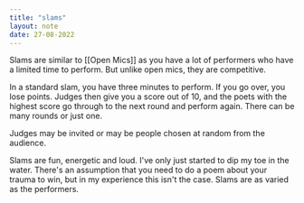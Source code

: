 ```yaml
---
title: "slams"
layout: note
date: 27-08-2022
---
```


Slams are similar to [[Open Mics]] as you have a lot of performers who have a limited time to perform. But unlike open mics, they are competitive.

In a standard slam, you have three minutes to perform. If you go over, you lose points. Judges then give you a score out of 10, and the poets with the highest score go through to the next round and perform again. There can be many rounds or just one.

Judges may be invited or may be people chosen at random from the audience.

Slams are fun, energetic and loud. I've only just started to dip my toe in the water. There's an assumption that you need to do a poem about your trauma to win, but in my experience this isn't the case. Slams are as varied as the performers.